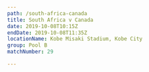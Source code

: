```yaml
---
path: /south-africa-canada
title: South Africa v Canada
date: 2019-10-08T10:15Z
endDate: 2019-10-08T11:35Z
locationName: Kobe Misaki Stadium, Kobe City
group: Pool B
matchNumber: 29

---
```

